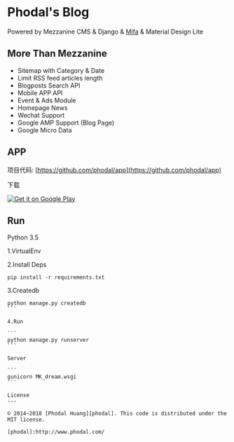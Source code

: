 # Phodal's Blog

Powered by Mezzanine CMS & Django & [Mifa](https://github.com/phodal/mifa) & Material Design Lite

## More Than Mezzanine

- Sitemap with Category & Date
- Limit  RSS feed articles length
- Blogposts Search API
- Mobile APP API
- Event & Ads Module
- Homepage News
- Wechat Support
- Google AMP Support (Blog Page)
- Google Micro Data

## APP 

项目代码: [https://github.com/phodal/app](https://github.com/phodal/app)

下载

<a href="https://play.google.com/store/apps/details?id=com.phodal.designiot">
  <img alt="Get it on Google Play"
       src="https://developer.android.com/images/brand/zh-cn_generic_rgb_wo_60.png" />
</a>

## Run

Python 3.5

1.VirtualEnv 

2.Install Deps

```
pip install -r requirements.txt
```

3.Createdb

````
python manage.py createdb
```

4.Run

```
python manage.py runserver
```

Server

```
gunicorn MK_dream.wsgi
```

License
---

© 2014~2018 [Phodal Huang][phodal]. This code is distributed under the MIT license.

[phodal]:http://www.phodal.com/
